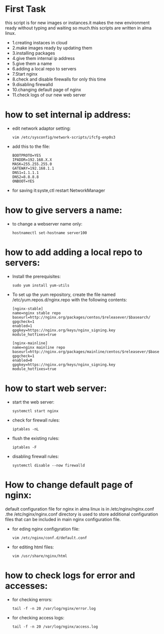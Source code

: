 <h1>First Task</h1>
<p>this script is for new images or instances.it makes the new environment ready without typing and waiting so much.this scripts are written in alma linux.</p>
<ul>
<li>1.creating instaces in cloud</li>
<li>2.make images ready by updating them</li>
<li>3.installing packages</li>
<li>4.give them internal ip address</li>
<li>5.give them a name</li>
<li>6.adding a local repo to servers</li>
<li>7.Start nginx</li>
<li>8.check and disable firewalls for only this time</li>
<li>9.disabling firewalld</li>
<li>10.changing default page of nginx</li>
<li>11.check logs of our new web server</li>
</ul>

<h1>how to set internal ip address:</h1>
<ul>
<li>edit network adaptor setting:
    
    vim /etc/sysconfig/network-scripts/ifcfg-enp0s3

</li>
<li> add this to the file:

    BOOTPROTO=YES
    IPADDR=192.168.X.X
    MASK=255.255.255.0
    GATEWAY=192.168.1.1
    DNS1=1.1.1.1
    DNS2=8.8.8.8
    ONBOOT=YES

</li>
<li>for saving it:syste,ctl restart NetworkManager</li>
</ul>

<h1>how to give servers a name:</h1>
<ul>
<li>to change a webserver name only:
    
    hostnamectl set-hostname server100

</li>
</ul>

<h1>how to add adding a local repo to servers:</h1>
<ul>
<li> Install the prerequisites:

    sudo yum install yum-utils
</li>

<li>
To set up the yum repository, create the file named /etc/yum.repos.d/nginx.repo with the following contents:

    [nginx-stable]
    name=nginx stable repo
    baseurl=http://nginx.org/packages/centos/$releasever/$basearch/
    gpgcheck=1
    enabled=1
    gpgkey=https://nginx.org/keys/nginx_signing.key
    module_hotfixes=true

    [nginx-mainline]
    name=nginx mainline repo
    baseurl=http://nginx.org/packages/mainline/centos/$releasever/$basearch/
    gpgcheck=1
    enabled=0
    gpgkey=https://nginx.org/keys/nginx_signing.key
    module_hotfixes=true   
</li>
</ul>

<h1>how to start web server:</h1>
<ul>
<li>
start the web server:

    systemctl start nginx
</li>
<li>
check for firewall rules:

    iptables -nL
</li>
<li>
flush the existing rules:

    iptables -F
</li>
<li>
disabling firewall rules:

    systemctl disable --now firewalld
</li>
</ul>

<h1>How to change default page of nginx:</h1>
<p>default configuration file for nginx in alma linux is in /etc/nginx/nginx.conf .the /etc/nginx/nginx.conf directory is used to store additional configuration files that can be included in main nginx configuration file.</p>
<ul>
<li>for eding nginx configyration file:

    vim /etc/nginx/conf.d/default.conf 

</li>
<li>for editing html files:

    vim /usr/share/nginx/html
</li>
</ul>

<h1>how to check logs for error and accesses:</h1>
<ul>
<li>for checking errors:

    tail -f -n 20 /var/log/nginx/error.log

</li>
<li>for checking access logs:

    tail -f -n 20 /var/log/nginx/access.log

</li>
</ul>